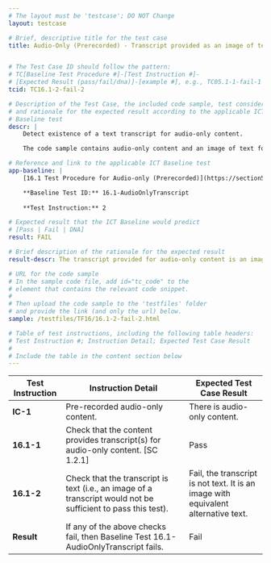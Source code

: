 ```yaml
---
# The layout must be 'testcase'; DO NOT Change
layout: testcase

# Brief, descriptive title for the test case
title: Audio-Only (Prerecorded) - Transcript provided as an image of text (with equivalent text alternative)


# The Test Case ID should follow the pattern: 
# TC[Baseline Test Procedure #]-[Test Instruction #]-
# [Expected Result (pass/fail/dna)]-[example #], e.g., TC05.1-1-fail-1
tcid: TC16.1-2-fail-2

# Description of the Test Case, the included code sample, test considerations,
# and rationale for the expected result according to the applicable ICT
# Baseline test
descr: | 
    Detect existence of a text transcript for audio-only content.

    The code sample contains audio-only content and an image of text for the transcript with equivalent text description. A successful test should identify a fail for Baseline 16.1-AudioOnlyTranscript because the transcript is not text.

# Reference and link to the applicable ICT Baseline test
app-baseline: | 
    [16.1 Test Procedure for Audio-only (Prerecorded)](https://section508coordinators.github.io/ICTTestingBaseline/16AudioVideo.html#161-test-procedure-for-audio-only-prerecorded)

    **Baseline Test ID:** 16.1-AudioOnlyTranscript
    
    **Test Instruction:** 2

# Expected result that the ICT Baseline would predict
# [Pass | Fail | DNA]
result: FAIL

# Brief description of the rationale for the expected result
result-descr: The transcript provided for audio-only content is an image.

# URL for the code sample
# In the sample code file, add id="tc_code" to the 
# element that contains the relevant code snippet.
#
# Then upload the code sample to the 'testfiles' folder 
# and provide the link (and only the url) below.
sample: /testfiles/TF16/16.1-2-fail-2.html

# Table of test instructions, including the following table headers: 
# Test Instruction #; Instruction Detail; Expected Test Case Result
#
# Include the table in the content section below
---
```

| Test Instruction | Instruction Detail | Expected Test Case Result |
|------------------|--------------------|---------------------------|
| **IC-1** | Pre-recorded audio-only content. | There is audio-only content. |
| **16.1-1** | Check that the content provides transcript(s) for audio-only content. [SC 1.2.1] | Pass |
| **16.1-2** | Check that the transcript is text (i.e., an image of a transcript would not be sufficient to pass this test). | Fail, the transcript is not text. It is an image with equivalent alternative text. |
| **Result** | If any of the above checks fail, then Baseline Test 16.1-AudioOnlyTranscript fails. | Fail |